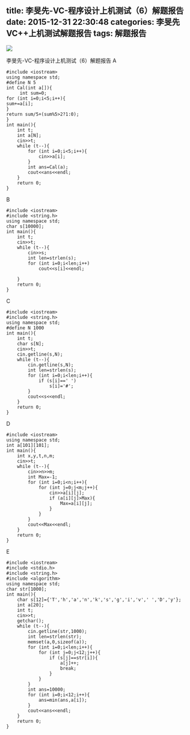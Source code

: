 title: 李旻先-VC-程序设计上机测试（6）解题报告
date: 2015-12-31 22:30:48
categories: 李旻先VC++上机测试解题报告
tags: 解题报告
---
![](http://desk.fd.zol-img.com.cn/t_s1024x768c5/g5/M00/0A/05/ChMkJ1Zfr2aIYxcgAAUGz0IjIB8AAFolgNFWgEABQbn563.jpg)
<!--more-->
李旻先-VC-程序设计上机测试（6）解题报告
A
```objc
#include <iostream>
using namespace std;
#define N 5
int Cal(int a[]){
     int sum=0;
for (int i=0;i<5;i++){
sum+=a[i];
}
return sum/5+(sum%5>2?1:0);
}
int main(){
	int t;
	int a[N];
	cin>>t;
	while (t--){
		for (int i=0;i<5;i++){
			cin>>a[i];
		}
        int ans=Cal(a);
        cout<<ans<<endl;
	}
	return 0;
}
```
B
```objc
#include <iostream>
#include <string.h>
using namespace std;
char s[10000];
int main(){
    int t;
    cin>>t;
    while (t--){
        cin>>s;
        int len=strlen(s);
        for (int i=0;i<len;i++)
            cout<<s[i]<<endl;

    }
    return 0;
}
```
C
```objc
#include <iostream>
#include <string.h>
using namespace std;
#define N 1000
int main(){
	int t;
	char s[N];
	cin>>t;
	cin.getline(s,N);
	while (t--){
		cin.getline(s,N);
		int len=strlen(s);
		for (int i=0;i<len;i++){
			if (s[i]==' ')
				s[i]='#';
		}
		cout<<s<<endl;
	}
	return 0;
}
```
D
```objc
#include <iostream>
using namespace std;
int a[101][101];
int main(){
	int x,y,t,n,m;
	cin>>t;
	while (t--){
		cin>>n>>m;
		int Max=-1;
		for (int i=0;i<n;i++){
			for (int j=0;j<m;j++){
				cin>>a[i][j];
				if (a[i][j]>Max){
					Max=a[i][j];
				}
			}
		}
		cout<<Max<<endl;
	}
	return 0;
}
```
E
```objc
#include <iostream>
#include <stdio.h>
#include <string.h>
#include <algorithm>
using namespace std;
char str[1000];
int main(){
	char s[12]={'T','h','a','n','k','s','g','i','v',' ','D','y'};
	int a[20];
	int t;
	cin>>t;
	getchar();
	while (t--){
		cin.getline(str,1000);
		int len=strlen(str);
		memset(a,0,sizeof(a));
		for (int i=0;i<len;i++){
			for (int j=0;j<12;j++){
				if (s[j]==str[i]){
					a[j]++;
					break;
				}
			}
		}
		int ans=10000;
		for (int i=0;i<12;i++){
			ans=min(ans,a[i]);
		}
		cout<<ans<<endl;
	}
	return 0;
}
```